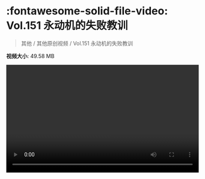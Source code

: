# :fontawesome-solid-file-video: Vol.151 永动机的失败教训

> 其他 / 其他原创视频 / Vol.151 永动机的失败教训

**视频大小**: 49.58 MB

<video id="V-749ab9cbddcbb9447fe85ecb5535a1f3" width="512" height="288" preload="none" playsinline webkit-playsinline></video>